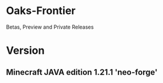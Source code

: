 # Oaks-Frontier
Betas, Preview and Private Releases

# Version
## Minecraft JAVA edition 1.21.1 'neo-forge'
